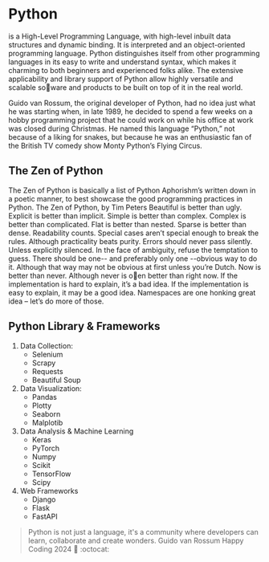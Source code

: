 # Python

is a High-Level Programming Language, with high-level inbuilt data structures and dynamic binding.
It is interpreted and an object-oriented programming language. 
Python distinguishes itself from other programming languages in its easy to write and understand syntax, which makes it charming to
both beginners and experienced folks alike.
The extensive applicability and library support of Python allow highly versatile and scalable so􀈅ware and products to be
built on top of it in the real world.

Guido van Rossum, the original developer of Python, had no idea just what he
was starting when, in late 1989, he decided to spend a few weeks on a hobby programming
project that he could work on while his office at work was closed during
Christmas. He named this language “Python,” not because of a liking for snakes, but
because he was an enthusiastic fan of the British TV comedy show Monty Python’s Flying Circus.

## The Zen of Python
The Zen of Python is basically a list of Python Aphorishm’s written down in a poetic
manner, to best showcase the good programming practices in Python.
The Zen of Python, by Tim Peters
Beautiful is better than ugly.
Explicit is better than implicit.
Simple is better than complex.
Complex is better than complicated.
Flat is better than nested.
Sparse is better than dense.
Readability counts.
Special cases aren’t special enough to break the rules.
Although practicality beats purity.
Errors should never pass silently.
Unless explicitly silenced.
In the face of ambiguity, refuse the temptation to guess.
There should be one-- and preferably only one --obvious way to do it.
Although that way may not be obvious at first unless you’re Dutch.
Now is better than never.
Although never is o􀈅en better than right now.
If the implementation is hard to explain, it’s a bad idea.
If the implementation is easy to explain, it may be a good idea.
Namespaces are one honking great idea – let’s do more of those.

## Python Library & Frameworks
1. Data Collection:
    * Selenium
    * Scrapy
    * Requests
    * Beautiful Soup
2. Data Visualization:
    * Pandas
    * Plotty
    * Seaborn
    * Malplotib
3. Data Analysis & Machine Learning
    * Keras
    * PyTorch
    * Numpy
    * Scikit
    * TensorFlow
    * Scipy
4. Web Frameworks
    * Django
    * Flask
    * FastAPI

> Python is not just a language, it's a community where developers can learn, collaborate and create wonders.
> Guido van Rossum
                            Happy Coding 2024 :metal: :octocat:
